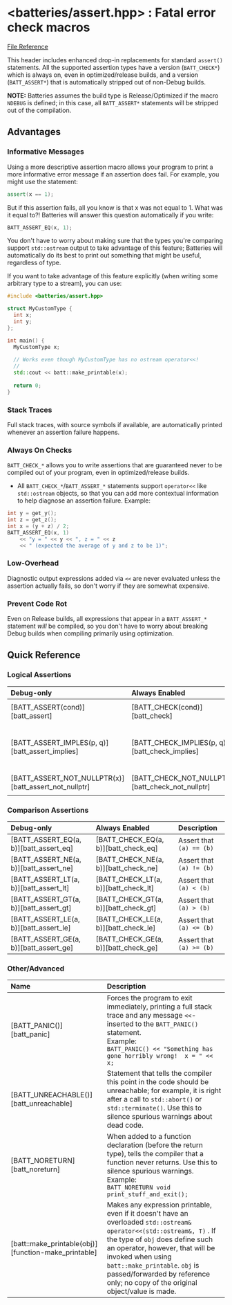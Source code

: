 # &lt;batteries/assert.hpp&gt; : Fatal error check macros

[File Reference](/_autogen/Files/assert_8hpp/)

This header includes enhanced drop-in replacements for standard `assert()` statements.  All the supported assertion types have a version (`BATT_CHECK*`) which is always on, even in optimized/release builds, and a version (`BATT_ASSERT*`) that is automatically stripped out of non-Debug builds.

**NOTE:** Batteries assumes the build type is Release/Optimized if the macro `NDEBUG` is defined; in this case, all `BATT_ASSERT*` statements will be stripped out of the compilation. 

## Advantages

### Informative Messages

Using a more descriptive assertion macro allows your program to print a more informative error message if an assertion does fail.  For example, you might use the statement:

```c++
assert(x == 1);
```
But if this assertion fails, all you know is that x was not equal to 1.  What was it equal to?!  Batteries will answer this question automatically if you write:

```c++
BATT_ASSERT_EQ(x, 1);
```
  
You don't have to worry about making sure that the types you're comparing support `std::ostream` output to take advantage of this feature; Batteries will automatically do its best to print out something that might be useful, regardless of type.

If you want to take advantage of this feature explicitly (when writing some arbitrary type to a stream), you can use:

```c++
#include <batteries/assert.hpp>

struct MyCustomType {
  int x;
  int y;
};

int main() {
  MyCustomType x;
  
  // Works even though MyCustomType has no ostream operator<<!
  //
  std::cout << batt::make_printable(x);
  
  return 0;
}
```

### Stack Traces

Full stack traces, with source symbols if available, are automatically printed whenever an assertion failure happens.

### Always On Checks

`BATT_CHECK_*` allows you to write assertions that are guaranteed never to be compiled out of your program, even in optimized/release builds.
- All `BATT_CHECK_*`/`BATT_ASSERT_*` statements support `operator<<` like `std::ostream` objects, so that you can add more contextual information to help diagnose an assertion failure.  Example:

```c++
int y = get_y();
int z = get_z();
int x = (y + z) / 2;
BATT_ASSERT_EQ(x, 1) 
    << "y = " << y << ", z = " << z 
    << " (expected the average of y and z to be 1)";
```

### Low-Overhead

Diagnostic output expressions added via `<<` are never evaluated unless the assertion actually fails, so don't worry if they are somewhat expensive.

### Prevent Code Rot

Even on Release builds, all expressions that appear in a `BATT_ASSERT_*` statement _will_ be compiled, so you don't have to worry about breaking Debug builds when compiling primarily using optimization.

## Quick Reference

### Logical Assertions

| Debug-only                   | Always Enabled              | Description                      |
| :--------------------------- | :-------------------------- | :------------------------------- |
| [BATT_ASSERT(cond)][batt_assert] | [BATT_CHECK(cond)][batt_check] | Assert that `bool{cond} == true` |
| [BATT_ASSERT_IMPLES(p, q)][batt_assert_implies] | [BATT_CHECK_IMPLIES(p, q)][batt_check_implies] | Assert that if `(p)` is true, then so is `(q)` (i.e., `(!(p) || (q))`)|
| [BATT_ASSERT_NOT_NULLPTR(x)][batt_assert_not_nullptr] | [BATT_CHECK_NOT_NULLPTR(x)][batt_check_not_nullptr] | Assert that `(x) != nullptr` |

### Comparison Assertions

| Debug-only             | Always Enabled            | Description              |
| :--------------------- | :------------------------ | :----------------------- |
| [BATT_ASSERT_EQ(a, b)][batt_assert_eq] | [BATT_CHECK_EQ(a, b)][batt_check_eq] | Assert that `(a) == (b)` |
| [BATT_ASSERT_NE(a, b)][batt_assert_ne] | [BATT_CHECK_NE(a, b)][batt_check_ne] | Assert that `(a) != (b)` |
| [BATT_ASSERT_LT(a, b)][batt_assert_lt] | [BATT_CHECK_LT(a, b)][batt_check_lt] | Assert that `(a) < (b)`  |
| [BATT_ASSERT_GT(a, b)][batt_assert_gt] | [BATT_CHECK_GT(a, b)][batt_check_gt] | Assert that `(a) > (b)`  |
| [BATT_ASSERT_LE(a, b)][batt_assert_le] | [BATT_CHECK_LE(a, b)][batt_check_le] | Assert that `(a) <= (b)` |
| [BATT_ASSERT_GE(a, b)][batt_assert_ge] | [BATT_CHECK_GE(a, b)][batt_check_ge] | Assert that `(a) >= (b)` |

### Other/Advanced

| Name | Description |
| :--- | :---------- |
| [BATT_PANIC()][batt_panic]| Forces the program to exit immediately, printing a full stack trace and any message `<<`-inserted to the `BATT_PANIC()` statement. <br>Example:<br>`BATT_PANIC() << "Something has gone horribly wrong!  x = " << x;`  |
| [BATT_UNREACHABLE()][batt_unreachable]| Statement that tells the compiler this point in the code should be unreachable; for example, it is right after a call to `std::abort()` or `std::terminate()`.  Use this to silence spurious warnings about dead code. |
| [BATT_NORETURN][batt_noreturn]| When added to a function declaration (before the return type), tells the compiler that a function never returns.  Use this to silence spurious warnings. <br>Example:<br>  `BATT_NORETURN void print_stuff_and_exit();`  |
| [batt::make_printable(obj)][function-make_printable]| Makes any expression printable, even if it doesn't have an overloaded  `std::ostream& operator<<(std::ostream&, T)` .  If the type of `obj` does define such an operator, however, that will be invoked when using `batt::make_printable`.  `obj` is passed/forwarded by reference only; no copy of the original object/value is made. |
